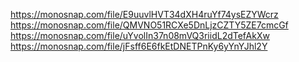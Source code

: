https://monosnap.com/file/E9uuvlHVT34dXH4ruYf74ysEZYWcrz
https://monosnap.com/file/QMVNO51RCXe5DnLjzCZTY5ZE7cmcGf
https://monosnap.com/file/uYvolIn37n08mVQ3riidL2dTefAkXw
https://monosnap.com/file/jFsff6E6fkEtDNETPnKy6yYnYJhl2Y
